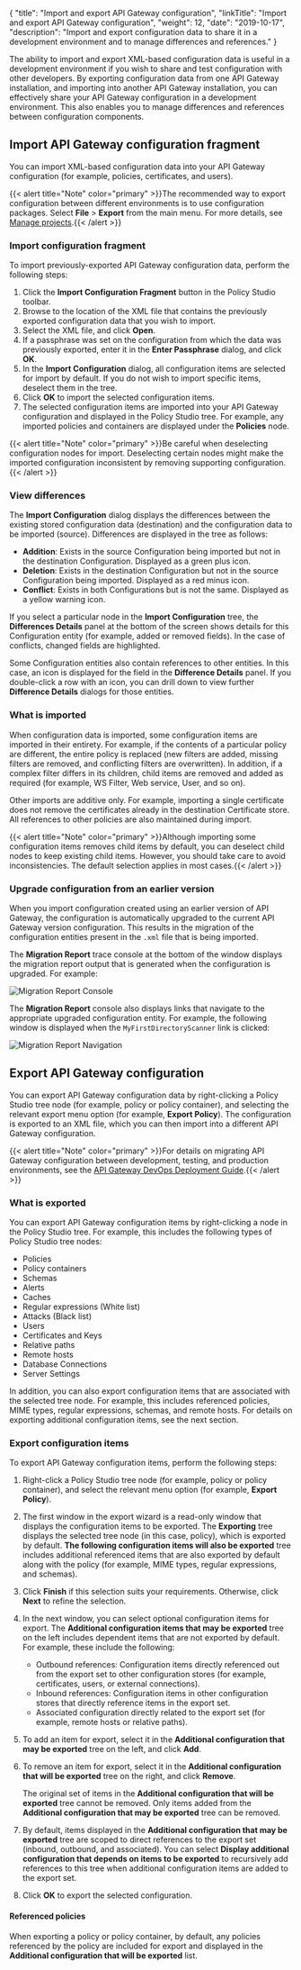 {
"title": "Import and export API Gateway configuration",
"linkTitle": "Import and export API Gateway configuration",
"weight": 12,
"date": "2019-10-17",
"description": "Import and export configuration data to share it in a development environment and to manage differences and references."
}

The ability to import and export XML-based configuration data is useful in a development environment if you wish to share and test configuration with other developers. By exporting configuration data from one API Gateway installation, and importing into another API Gateway installation, you can effectively share your API Gateway configuration in a development environment. This also enables you to manage differences and references between configuration components.

## Import API Gateway configuration fragment

You can import XML-based configuration data into your API Gateway configuration (for example, policies, certificates, and users).

{{< alert title="Note" color="primary" >}}The recommended way to export configuration between different environments is to use configuration packages. Select **File** > **Export** from the main menu. For more details, see [Manage projects](/docs/apim_policydev/apigw_poldev/general_project).{{< /alert >}}

### Import configuration fragment

To import previously-exported API Gateway configuration data, perform the following steps:

1. Click the **Import Configuration Fragment**
    button in the Policy Studio toolbar.
2. Browse to the location of the XML file that contains the previously exported configuration data that you wish to import.
3. Select the XML file, and click **Open**.
4. If a passphrase was set on the configuration from which the data was previously exported, enter it in the **Enter Passphrase**
    dialog, and click **OK**.
5. In the **Import Configuration**
    dialog, all configuration items are selected for import by default. If you do not wish to import specific items, deselect them in the tree.
6. Click **OK**
    to import the selected configuration items.
7. The selected configuration items are imported into your API Gateway configuration and displayed in the Policy Studio tree. For example, any imported policies and containers are displayed under the **Policies** node.

{{< alert title="Note" color="primary" >}}Be careful when deselecting configuration nodes for import. Deselecting certain nodes might make the imported configuration inconsistent by removing supporting configuration. {{< /alert >}}

### View differences

The **Import Configuration**
dialog displays the differences between the existing stored configuration data (destination) and the configuration data to be imported (source). Differences are displayed in the tree as follows:

* **Addition**: Exists in the source Configuration being imported but not in the destination Configuration. Displayed as a green plus icon.
* **Deletion**: Exists in the destination Configuration but not in the source Configuration being imported. Displayed as a red minus icon.
* **Conflict**: Exists in both Configurations but is not the same. Displayed as a yellow warning icon.

If you select a particular node in the **Import Configuration**
tree, the **Differences Details**
panel at the bottom of the screen shows details for this Configuration entity (for example, added or removed fields). In the case of conflicts, changed fields are highlighted.

Some Configuration entities also contain references to other entities. In this case, an icon is displayed for the field in the **Difference Details**
panel. If you double-click a row with an icon, you can drill down to view further **Difference Details**
dialogs for those entities.

### What is imported

When configuration data is imported, some configuration items are imported in their entirety. For example, if the contents of a particular policy are different, the entire policy is replaced (new filters are added, missing filters are removed, and conflicting filters are overwritten). In addition, if a complex filter differs in its children, child items are removed and added as required (for example, WS Filter, Web service, User, and so on).

Other imports are additive only. For example, importing a single certificate does not remove the certificates already in the destination Certificate store. All references to other policies are also maintained during import.

{{< alert title="Note" color="primary" >}}Although importing some configuration items removes child items by default, you can deselect child nodes to keep existing child items. However, you should take care to avoid inconsistencies. The default selection applies in most cases.{{< /alert >}}

### Upgrade configuration from an earlier version

When you import configuration created using an earlier version of API Gateway, the configuration is automatically upgraded to the current API Gateway version configuration. This results in the migration of the configuration entities present in the `.xml`
file that is being imported.

The **Migration Report**
trace console at the bottom of the window displays the migration report output that is generated when the configuration is upgraded. For example:

![Migration Report Console](/Images/docbook/images/general/import_migrate_report.png)

The **Migration Report**
console also displays links that navigate to the appropriate upgraded configuration entity. For example, the following window is displayed when the `MyFirstDirectoryScanner`
link is clicked:

![Migration Report Navigation](/Images/docbook/images/general/import_migrate_link.png)

## Export API Gateway configuration

You can export API Gateway configuration data by right-clicking a Policy Studio tree node (for example, policy or policy container), and selecting the relevant export menu option (for example, **Export Policy**). The configuration is exported to an XML file, which you can then import into a different API Gateway configuration.

{{< alert title="Note" color="primary" >}}For details on migrating API Gateway configuration between development, testing, and production environments, see the [API Gateway DevOps Deployment Guide](/bundle/APIGateway_77_PromotionGuide_allOS_en_HTML5/).{{< /alert >}}

### What is exported

You can export API Gateway configuration items by right-clicking a node in the Policy Studio tree. For example, this includes the following types of Policy Studio tree nodes:

* Policies
* Policy containers
* Schemas
* Alerts
* Caches
* Regular expressions (White list)
* Attacks (Black list)
* Users
* Certificates and Keys
* Relative paths
* Remote hosts
* Database Connections
* Server Settings

In addition, you can also export configuration items that are associated with the selected tree node. For example, this includes referenced policies, MIME types, regular expressions, schemas, and remote hosts. For details on exporting additional configuration items, see the next section.

### Export configuration items

To export API Gateway configuration items, perform the following steps:

1. Right-click a Policy Studio tree node (for example, policy or policy container), and select the relevant menu option (for example, **Export Policy**).
2. The first window in the export wizard is a read-only window that displays the configuration items to be exported. The **Exporting**
    tree displays the selected tree node (in this case, policy), which is exported by default. **The following configuration items will also be exported**
    tree includes additional referenced items that are also exported by default along with the policy (for example, MIME types, regular expressions, and schemas).
3. Click **Finish**
    if this selection suits your requirements. Otherwise, click **Next**
    to refine the selection.
4. In the next window, you can select optional configuration items for export. The **Additional configuration items that may be exported** tree on the left includes dependent items that are not exported by default. For example, these include the following:
    * Outbound references: Configuration items directly referenced out from the export set to other configuration stores (for example, certificates, users, or external connections).
    * Inbound references: Configuration items in other configuration stores that directly reference items in the export set.
    * Associated configuration directly related to the export set (for example, remote hosts or relative paths).
5. To add an item for export, select it in the **Additional configuration that may be exported** tree on the left, and click **Add**.
6. To remove an item for export, select it in the **Additional configuration that will be exported** tree on the right, and click **Remove**.

    The original set of items in the **Additional configuration that will be exported** tree cannot be removed. Only items added from the **Additional configuration that may be exported** tree can be removed.

7. By default, items displayed in the **Additional configuration that may be exported** tree are scoped to direct references to the export set (inbound, outbound, and associated). You can select **Display additional configuration that depends on items to be exported** to recursively add references to this tree when additional configuration items are added to the export set.
8. Click **OK** to export the selected configuration.

#### Referenced policies

When exporting a policy or policy container, by default, any policies referenced by the policy are included for export and displayed in the **Additional configuration that will be exported** list.
